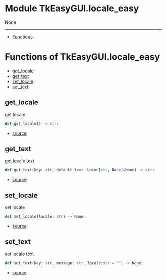 # Module TkEasyGUI.locale_easy

None

---------------------------

- [Functions](#functions-of-tkeasyguilocale_easy)

# Functions of TkEasyGUI.locale_easy

- [get_locale](#get_locale)
- [get_text](#get_text)
- [set_locale](#set_locale)
- [set_text](#set_text)

## get_locale

get locale

```py
def get_locale() -> str:
```

- [source](https://github.com/kujirahand/tkeasygui-python/blob/main/TkEasyGUI/locale_easy.py#L63)

## get_text

get locale text

```py
def get_text(key: str, default_text: Union[str, None]=None) -> str:
```

- [source](https://github.com/kujirahand/tkeasygui-python/blob/main/TkEasyGUI/locale_easy.py#L79)

## set_locale

set locale

```py
def set_locale(locale: str) -> None:
```

- [source](https://github.com/kujirahand/tkeasygui-python/blob/main/TkEasyGUI/locale_easy.py#L74)

## set_text

set locale text

```py
def set_text(key: str, message: str, locale:str = "") -> None:
```

- [source](https://github.com/kujirahand/tkeasygui-python/blob/main/TkEasyGUI/locale_easy.py#L89)


